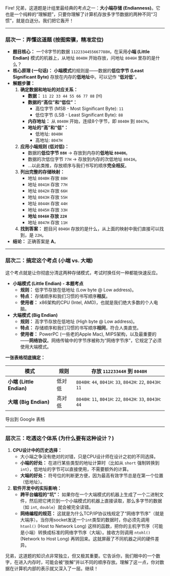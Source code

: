 Fire! 兄弟，这道题是计组里最经典的考点之一：**大小端存储 (Endianness)**。它也是一个纯粹的“理解题”，只要你理解了计算机存放多字节数据的两种不同“习惯”，就是白送分。我们把它轰开！

------



### **层次一：弄懂这道题 (按图索骥，精准定位)**



- **题目核心：** 一个8字节的数据 `1122334455667788H`，在采用**小端 (Little Endian)** 模式的机器上，从地址 `8040H` 开始存放，问地址 `8046H` 里存的是什么？
- **核心原理 (一句话)：** **小端模式**的规则是——数据的**低位字节 (Least Significant Byte)** 存放在内存的**低地址**中。可以记作 “**低对低**”。
- **解题步骤：**
  1. **确定数据和地址的对应关系：**
     - **数据：** `11 22 33 44 55 66 77 88` (H)
     - **数据的“高位”和“低位”：**
       - 高位字节 (MSB - Most Significant Byte): `11`
       - 低位字节 (LSB - Least Significant Byte): `88`
     - **内存地址：** 从 `8040H` 开始，连续8个字节，即 `8040H` 到 `8047H`。
     - **地址的“高”和“低”：**
       - 低地址: `8040H`
       - 高地址: `8047H`
  2. **应用小端规则 (低对低)：**
     - 数据的**低位字节 `88H`** -> 存放到内存的**低地址 `8040H`**。
     - 数据的次低位字节 `77H` -> 存放到内存的次低地址 `8041H`。
     - ...以此类推，存放顺序与我们书写的顺序**完全相反**。
  3. **列出完整的存储映射：**
     - 地址 `8040H` 存放 `88H`
     - 地址 `8041H` 存放 `77H`
     - 地址 `8042H` 存放 `66H`
     - 地址 `8043H` 存放 `55H`
     - 地址 `8044H` 存放 `44H`
     - 地址 `8045H` 存放 `33H`
     - **地址 `8046H` 存放 `22H`**
     - 地址 `8047H` 存放 `11H`
  4. **找到答案：** 题目问 `8046H` 存放的是什么，从上面的映射中我们直接可以找到，是 `22H`。
- **结论：** 正确答案是 **A**。

------



### **层次二：搞定这个考点 (小端 vs. 大端)**



这个考点就是让你彻底分清这两种存储模式，考试时换任何一种都能快速反应。

- **小端模式 (Little Endian) - 本题考点**
  - **规则：** 低字节存放在低地址 (Low byte @ Low address)。
  - **特点：** 存储顺序和我们习惯的书写顺序**相反**。
  - **使用者：** x86架构的CPU (Intel, AMD)，也就是我们绝大多数的个人电脑。
- **大端模式 (Big Endian)**
  - **规则：** 高字节存放在低地址 (High byte @ Low address)。
  - **特点：** 存储顺序和我们习惯的书写顺序**相同**，符合人类直觉。
  - **使用者：** PowerPC (一些老的Apple Mac), MIPS架构，以及最重要的——**网络协议**。网络传输中的字节序被称为“网络字节序”，它规定了必须使用大端模式。

**一张表格彻底搞定：**

| 模式                     | 规则   | 存放 `11223344H` 到 `8040H`                                |
| ------------------------ | ------ | ---------------------------------------------------------- |
| **小端 (Little Endian)** | 低对低 | `8040H`: `44`, `8041H`: `33`, `8042H`: `22`, `8043H`: `11` |
| **大端 (Big Endian)**    | 高对低 | `8040H`: `11`, `8041H`: `22`, `8042H`: `33`, `8043H`: `44` |

导出到 Google 表格

------



### **层次三：吃透这个体系 (为什么要有这种设计？)**



1. **CPU设计中的历史选择：**
   - 大小端之争没有绝对的对错，只是CPU设计师在设计之初的不同选择。
   - **小端的好处：** 在进行某些类型的地址计算时（比如从 `short` 强制转换到 `int`），低地址的字节可以直接使用，不需要额外的计算。
   - **大端的好处：** 符号位的判断更方便，因为最高有效字节总是在第一个位置（低地址）。
2. **软件开发中的实际影响：**
   - **跨平台编程的“坑”：** 如果你在一个大端模式的机器上生成了一个二进制文件，然后把它拷贝到一个小端模式的机器上直接读取，那么多字节的数据（如 `int`, `double`）就会被完全读错。
   - **网络编程的规范：** 这就是为什么TCP/IP协议栈规定了“网络字节序”（就是大端序）。当你用socket发送一个`int`类型的数据时，你必须先调用 `htonl()` (Host to Network Long) 这样的函数，把你的主机字节序（可能是小端）转换成标准的网络字节序（大端）。接收方则调用 `ntohl()` (Network to Host Long) 再转回来。这就屏蔽了不同机器之间的硬件差异。

兄弟，这道题的知识点非常独立，但又极其重要。它告诉你，我们眼中的一个数字，在进入内存时，可能会被“肢解”并以不同的顺序存放。理解了这一点，你对数据在计算机内部的表示就又深入了一层。继续！